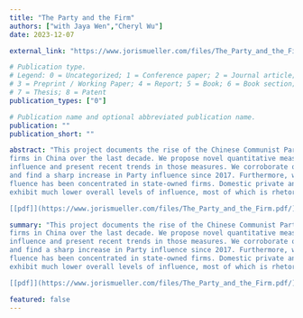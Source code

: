 ```yaml
---
title: "The Party and the Firm"
authors: ["with Jaya Wen","Cheryl Wu"]
date: 2023-12-07

external_link: "https://www.jorismueller.com/files/The_Party_and_the_Firm.pdf/"

# Publication type.
# Legend: 0 = Uncategorized; 1 = Conference paper; 2 = Journal article;
# 3 = Preprint / Working Paper; 4 = Report; 5 = Book; 6 = Book section;
# 7 = Thesis; 8 = Patent
publication_types: ["0"]

# Publication name and optional abbreviated publication name.
publication: ""
publication_short: ""

abstract: "This project documents the rise of the Chinese Communist Party’s influence on
firms in China over the last decade. We propose novel quantitative measures of Party
influence and present recent trends in those measures. We corroborate qualitative work
and find a sharp increase in Party influence since 2017. Furthermore, we find that in-
fluence has been concentrated in state-owned firms. Domestic private and foreign firms
exhibit much lower overall levels of influence, most of which is rhetorical. <br/>

[[pdf]](https://www.jorismueller.com/files/The_Party_and_the_Firm.pdf/)"

summary: "This project documents the rise of the Chinese Communist Party’s influence on
firms in China over the last decade. We propose novel quantitative measures of Party
influence and present recent trends in those measures. We corroborate qualitative work
and find a sharp increase in Party influence since 2017. Furthermore, we find that in-
fluence has been concentrated in state-owned firms. Domestic private and foreign firms
exhibit much lower overall levels of influence, most of which is rhetorical. <br/>

[[pdf]](https://www.jorismueller.com/files/The_Party_and_the_Firm.pdf/)"

featured: false
---
```

